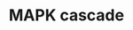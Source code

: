 ---
annotations:
- id: PW:0000007
  parent: signaling pathway
  type: Pathway Ontology
  value: mitogen activated protein kinase signaling pathway
- id: PW:0000007
  parent: signaling pathway
  type: Pathway Ontology
  value: mitogen activated protein kinase signaling pathway
authors:
- Nsalomonis
- MaintBot
- Khanspers
- I.Reyes
- Michiel
- Jildau
- MartijnVanIersel
- Ddigles
- Mkutmon
- DeSl
- AlexanderPico
- Eweitz
- Egonw
citedin:
- link: PMC6834541
  title: Altered Levels of Proteins and Phosphoproteins, in the Absence of Early Causative
    Transcriptional Changes, Shape the Molecular Pathogenesis in the Brain of Young
    Presymptomatic Ki91 SCA3/MJD Mouse (2019)
- link: 10.1016/j.tiv.2016.03.009
  title: MicroRNAs as potential biomarkers for doxorubicin-induced cardiotoxicity
communities:
- ontox
description: The MAPK cascades are central signaling pathways that regulate a wide
  variety of stimulated cellular processes, including proliferation, differentiation,
  apoptosis and stress response. Therefore, dysregulation, or improper functioning
  of these cascades, is involved in the induction and progression of diseases such
  as cancer, diabetes, autoimmune diseases, and developmental abnormalities.   Proteins
  on this pathway have targeted assays available via the [https://assays.cancer.gov/available_assays?wp_id=WP422
  CPTAC Assay Portal]
last-edited: 2024-07-16
ndex: 95cf6e9a-8b61-11eb-9e72-0ac135e8bacf
organisms:
- Homo sapiens
redirect_from:
- /index.php/Pathway:WP422
- /instance/WP422
- /instance/WP422_r134171
revision: r134171
schema-jsonld:
- '@context': https://schema.org/
  '@id': https://wikipathways.github.io/pathways/WP422.html
  '@type': Dataset
  creator:
    '@type': Organization
    name: WikiPathways
  description: The MAPK cascades are central signaling pathways that regulate a wide
    variety of stimulated cellular processes, including proliferation, differentiation,
    apoptosis and stress response. Therefore, dysregulation, or improper functioning
    of these cascades, is involved in the induction and progression of diseases such
    as cancer, diabetes, autoimmune diseases, and developmental abnormalities.   Proteins
    on this pathway have targeted assays available via the [https://assays.cancer.gov/available_assays?wp_id=WP422
    CPTAC Assay Portal]
  keywords:
  - ARAF
  - BRAF
  - ELK1
  - GDP
  - GRB2
  - GTP
  - HRAS
  - JUN
  - KRAS
  - MAP2
  - MAP2K1
  - MAP2K2
  - MAP2K3
  - MAP2K4
  - MAP2K6
  - MAP2K7
  - MAP3K1
  - MAP3K12
  - MAP3K2
  - MAP3K3
  - MAPK1
  - MAPK10
  - MAPK12
  - MAPK14
  - MAPK3
  - MBP
  - MP1
  - NRAS
  - PLCB3
  - RAF1
  - RASA3
  - RRAS
  - SIPA1
  - SOS1
  - SOS2
  license: CC0
  name: MAPK cascade
seo: CreativeWork
title: MAPK cascade
wpid: WP422
---